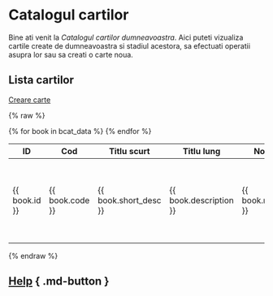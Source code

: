 <!-- #NOTE

    * page dedicated for books catalog

    * for Jinja fields processable @ server-side use `{% raw %} ... {% endraw %}` construction to remain in resulted HTML afer 1st compilation with mkdocs

 -->


# Catalogul cartilor

Bine ati venit la *Catalogul cartilor dumneavoastra*. Aici puteti vizualiza cartile create de dumneavoastra si stadiul acestora, sa efectuati operatii asupra lor sau sa creati o carte noua.




## Lista cartilor


[Creare carte](newb/) <!-- #NOTE action for new book -->


{% raw %}

<table markdown>
<thead markdown>
<tr markdown>
<th>ID</th>
<th>Cod</th>
<th>Titlu scurt</th>
<th>Titlu lung</th>
<th>Note</th>
<th>creata de</th>
<th>data creare</th>
<th>actiuni</th>
</tr>
</thead>
<tbody markdown>
{% for book in bcat_data %}
<tr markdown>
<td markdown>{{ book.id }}</td>
<td markdown>{{ book.code }}</td>
<td markdown>{{ book.short_desc }}</td>
<td markdown>{{ book.description }}</td>
<td markdown>{{ book.notes }}</td>
<td markdown>{{ book.created_by }}</td>
<td markdown>{{ book.created_date }}</td>
<td markdown> <!-- #NOTE actions for edit, organize, assembly book -->
    [editare](edtb/) - [organizare](orgm/) - [vizualizare](prvb/) - [asamblare](dplb/)
</td>
</tr>
{% endfor %}
</tbody>
</table>

{% endraw %}







## [Help](../help/880.30-BCAT_usage.md) { .md-button }


